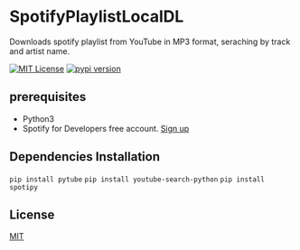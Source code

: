 
# SpotifyPlaylistLocalDL

Downloads spotify playlist from YouTube in MP3 format, seraching by track and artist name.

[![MIT License](https://img.shields.io/apm/l/atomic-design-ui.svg?style=flat-square&color=44CC11)](https://github.com/spotDL/spotify-downloader/blob/master/LICENSE)
[![pypi version](https://img.shields.io/pypi/pyversions/spotDL?color=%2344CC11&style=flat-square)](https://pypi.org/project/spotdl/)


## prerequisites
- Python3
- Spotify for Developers free account. [Sign up](https://developer.spotify.com/dashboard/)


## Dependencies Installation
```pip install pytube```
```pip install youtube-search-python```
```pip install spotipy```




## License

[MIT](/LICENSE)